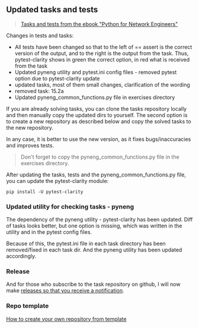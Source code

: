 ## Updated tasks and tests

> [Tasks and tests from the ebook "Python for Network Engineers"](https://pyneng.readthedocs.io/en/latest/)

Changes in tests and tasks:

* All tests have been changed so that to the left of == assert is the correct version of the output, and to the right is the output from the task.
  Thus, pytest-clarity shows in green the correct option, in red what is received from the task
* Updated pyneng utility and pytest.ini config files - removed pytest option due to pytest-clarity update
* updated tasks, most of them small changes, clarification of the wording
* removed task: 15.2a
* Updated pyneng_common_functions.py file in exercises directory


If you are already solving tasks, you can clone the tasks repository locally and then manually
copy the updated dirs to yourself. The second option is to create a new repository as described below
and copy the solved tasks to the new repository.

In any case, it is better to use the new version, as it fixes bugs/inaccuracies and improves tests.

> Don't forget to copy the pyneng_common_functions.py file in the exercises directory.

After updating the tasks, tests and the pyneng_common_functions.py file, you can update the pytest-clarity module:

```
pip install -U pytest-clarity
```

### Updated utility for checking tasks - pyneng

The dependency of the pyneng utility - pytest-clarity has been updated. Diff of tasks looks better,
but one option is missing, which was written in the utility and in the pytest config files.

Because of this, the pytest.ini file in each task directory has been removed/fixed in each task dir.
And the pyneng utility has been updated accordingly.

### Release

And for those who subscribe to the task repository on github, I will now make [releases so that you receive a notification](https://github.com/natenka/pyneng-examples-exercises-en/releases/tag/2021.07).

### Repo template

[How to create your own repository from template](https://github.com/natenka/pyneng-examples-exercises-en#creating-a-repository-on-github)
